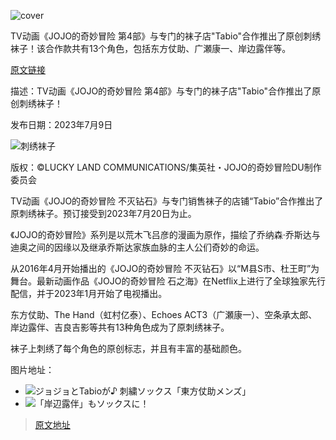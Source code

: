 ![cover](https://animeanime.jp/imgs/ogp_f/597179.jpg)

TV动画《JOJO的奇妙冒险 第4部》与专门的袜子店"Tabio"合作推出了原创刺绣袜子！该合作款共有13个角色，包括东方仗助、广瀬康一、岸边露伴等。

[原文链接](https://animeanime.jp/article/2023/07/09/78471.html)

描述：TV动画《JOJO的奇妙冒险 第4部》与专门的袜子店"Tabio"合作推出了原创刺绣袜子！

发布日期：2023年7月9日

![刺绣袜子](https://animeanime.jp/imgs/ogp_f/597179.jpg)

版权：©LUCKY LAND COMMUNICATIONS/集英社・JOJO的奇妙冒险DU制作委员会

TV动画《JOJO的奇妙冒险 不灭钻石》与专门销售袜子的店铺“Tabio”合作推出了原刺绣袜子。预订接受到2023年7月20日为止。

《JOJO的奇妙冒险》系列是以荒木飞吕彦的漫画为原作，描绘了乔纳森·乔斯达与迪奥之间的因缘以及继承乔斯达家族血脉的主人公们奇妙的命运。

从2016年4月开始播出的《JOJO的奇妙冒险 不灭钻石》以“M县S市、杜王町”为舞台。最新动画作品《JOJO的奇妙冒险 石之海》在Netflix上进行了全球独家先行配信，并于2023年1月开始了电视播出。

东方仗助、The Hand（虹村亿泰）、Echoes ACT3（广瀬康一）、空条承太郎、岸边露伴、吉良吉影等共有13种角色成为了原刺绣袜子。

袜子上刺绣了每个角色的原创标志，并且有丰富的基础颜色。

图片地址：
- ![ジョジョとTabioが♪ 刺繍ソックス「東方仗助メンズ」](https://animeanime.jp/imgs/zoom/597177.jpg)
- ![「岸辺露伴」もソックスに！](https://animeanime.jp/imgs/zoom/597191.jpg)

>[原文地址](https://animeanime.jp/article/2023/07/09/78471.html)  